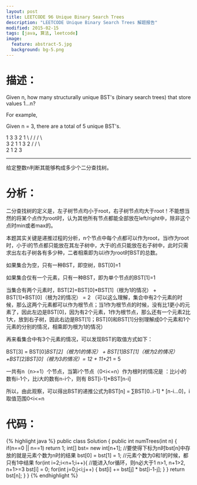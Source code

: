```yaml
---
layout: post
title: LEETCODE 96 Unique Binary Search Trees
description: "LEETCODE Unique Binary Search Trees 解题报告"
modified: 2015-02-15
tags: [java, 算法, leetcode]
image:
  feature: abstract-5.jpg
  background: bg-5.png
---
```


# 描述：

Given n, how many structurally unique BST's (binary search trees) that store values 1...n?

For example,

Given n = 3, there are a total of 5 unique BST's.

   1         3     3      2      1
    \       /     /      / \      \
     3     2     1      1   3      2
    /     /       \                 \
   2     1         2                 3

---

给定整数n判断其能够构成多少个二分查找树。

# 分析：
二分查找树的定义是，左子树节点均小于root，右子树节点均大于root！不能想当然的将某个点作为root时，认为其他所有节点都能全部放在left/right中，除非这个点时min或者max的。

本题其实关键是递推过程的分析，n个节点中每个点都可以作为root，当i作为root时，小于i的节点都只能放在其左子树中，大于i的点只能放在右子树中，此时只需求出左右子树各有多少种，二者相乘即为以i作为root时BST的总数。

如果集合为空，只有一种BST，即空树，BST[0]=1

如果集合仅有一个元素，只有一种BST，即为单个节点的BST[1]=1

当集合有两个元素时，BST[2]=BST[0]*BST[1]（根为1的情况） + BST[1]*BST[0]（根为2的情况） = 2 （可以这么理解，集合中有2个元素的时候，那么这两个元素都可以作为根节点；当1作为根节点的时候，没有比1更小的元素了，因此左边是BST[0]，因为有2个元素，1作为根节点，那么还有一个元素2比1大，放到右子树，因此右边是BST[1]；BST[0]和BST[1]分别理解成0个元素和1个元素的分别的情况，相乘即为根为1的情况）

再来看集合中有3个元素的情况，可以发现BST的取值方式如下：

BST[3] = BST[0]*BST[2]（根为1的情况） + BST[1]*BST[1]（根为2的情况）+BST[2]*BST[0]（根为3的情况）= 1*2 + 1*1+2*1 = 5

一共有n（n>=1）个节点，当第i个节点（0<i<=n）作为根时的情况是 ：比i小的数有i-1个，比i大的数有n-i个，则有 BST[i-1]*BST[n-i]

所以，由此观察，可以得出BST的递推公式为BST[n] =  ∑BST[0..i-1] * [n-i...0]，i取值范围0<i<=n

# 代码：
{% highlight java %}
public class Solution {
    public int numTrees(int n) {
        if(n==0 || n==1) return 1;
        int[] bst= new int[n+1]; //要使得下标为n时bst[n]中存放的就是元素个数为n时的结果
        bst[0] = bst[1] = 1; //元素个数为0和1的时候，都只有1中结果
        for(int i=2;i<n+1;i++){ //能进入for循环，则n必大于1 n>1, n+1>2, n+1>=3
            bst[i] = 0;
            for(int j=0;j<i;j++) {
                bst[i] += bst[j] * bst[i-1-j];
            }
        }
        return bst[n];
    }
}
{% endhighlight %}
